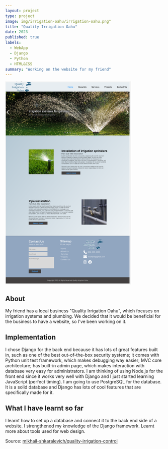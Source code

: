 ```yaml
---
layout: project
type: project
image: img/irrigation-oahu/irrigation-oahu.png"
title: "Quality Irrigation Oahu"
date: 2023
published: true
labels:
  - WebApp
  - Django
  - Python
  - HTML&CSS
summary: "Working on the website for my friend"
---
```


<img width="400px" class="rounded float-start pe-4" src="../img/irrigation-oahu/web-irrigation-oahu.png">

## About
My friend has a local business "Quality Irrigation Oahu", which focuses on irrigation systems and plumbing. We decided that it would be beneficial for the business to have a website, so I've been working on it.

## Implementation
I chose Django for the back end because it has lots of great features built in, such as one of the best out-of-the-box security systems; it comes with Python unit test framework, which makes debugging way easier; MVC core architecture; has built-in admin page, which makes interaction with database very easy for administrators. I am thinking of using Node.js for the front end since it works very well with Django and I just started learning JavaScript (perfect timing). I am going to use PostgreSQL for the database. It is a solid database and Django has lots of cool features that are specifically made for it.

## What I have learnt so far
I learnt how to set up a database and connect it to the back end side of a website. I strengthened my knowledge of the Django framework. Learnt more about tools used for web design.

Source: <a href="https://github.com/mikhail-shkaralevich/Irrigation-Control-Web"><i class="large github icon "></i>mikhail-shkaralevich/quality-irrigation-control</a>
